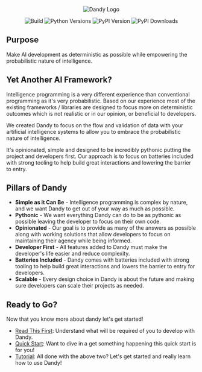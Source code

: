 <p align="center">
    <img class="dandy-logo" alt="Dandy Logo" src="/static/img/dandy_logo_512.png" />
</p>

<p align="center">
    <img alt="Build" src="https://img.shields.io/github/actions/workflow/status/stratusadv/dandy/run_tests.yml">
    <img alt="Python Versions" src="https://img.shields.io/pypi/pyversions/dandy">
    <img alt="PyPI Version" src="https://img.shields.io/pypi/v/dandy">
    <img alt="PyPI Downloads" src="https://img.shields.io/pypi/dm/dandy">
</p>

## Purpose

Make AI development as deterministic as possible while empowering the probabilistic nature of intelligence.

## Yet Another AI Framework?

Intelligence programming is a very different experience than conventional programming as it's very probabilistic.
Based on our experience most of the existing frameworks / libraries are designed to focus more on deterministic outcomes which is not realistic or in our opinion, or beneficial to developers. 

We created Dandy to focus on the flow and validation of data with your artificial intelligence systems to allow you to embrace the probabilistic nature of intelligence.

It's opinionated, simple and designed to be incredibly pythonic putting the project and developers first.
Our approach is to focus on batteries included with strong tooling to help build great interactions and lowering the barrier to entry.

## Pillars of Dandy

- __Simple as it Can Be__ - Intelligence programming is complex by nature, and we want Dandy to get out of your way as much as possible.
- __Pythonic__ - We want everything Dandy can do to be as pythonic as possible leaving the developer to focus on their own code.
- __Opinionated__ - Our goal is to provide as many of the answers as possible along with working solutions that allow developers to focus on maintaining their agency while being informed.
- __Developer First__ - All features added to Dandy must make the developer's life easier and reduce complexity.
- __Batteries Included__ - Dandy comes with batteries included with strong tooling to help build great interactions and lowers the barrier to entry for developers.
- __Scalable__ - Every design choice in Dandy is about the future and making sure developers can scale their projects as needed.

## Ready to Go?

Now that you know more about dandy let's get started!

- [Read This First](landing/read_this_first.md): Understand what will be required of you to develop with Dandy.
- [Quick Start](landing/quick_start.md): Want to dive in a get something happening this quick start is for you!
- [Tutorial](tutorials/01_setup.md): All done with the above two? Let's get started and really learn how to use Dandy!

[//]: # (Do not delete below this line, it hides the title) 
# 